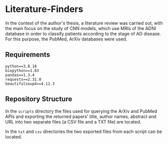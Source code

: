 # Literature-Finders

In the context of the author's thesis, a literature review was carried out, with the main focus on the study of CNN models, which use MRIs of the ADNI database in order to classify patients according to the stage of AD disease. For this purpose, the PubMed, ArXiv databases were used.

## Requirements

```
python==3.8.18
biopython==1.83
pandas==1.3.4
requests==2.31.0
beautifulsoup4==4.12.3
```

## Repository Structure

In the `scripts` directory the files used for querying the ArXiv and PubMed APIs and exporting the returned papers' title, author names, abstract and URL into two separate files (a CSV file and a TXT file) are located.

In the `txt` and `csv` directories the two exported files from each script can be located.

